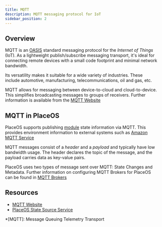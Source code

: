 ```yaml
---
title: MQTT
description: MQTT messaging protocol for IoT
sidebar_position: 2
---
```


## Overview

MQTT is an [OASIS](https://www.oasis-open.org/committees/tc_home.php?wg_abbrev=mqtt) standard messaging protocol for the <i>Internet of Things</i> (IoT). 
As a lightweight publish/subscribe messaging transport, it's ideal for connecting remote devices with a small code footprint and minimal network bandwidth. 

Its versatility makes it suitable for a wide variety of industries.
These include automotive, manufacturing, telecommunications, oil and gas, etc.

MQTT allows for messaging between device-to-cloud and cloud-to-device. 
This simplifies broadcasting messages to groups of receivers.
Further information is available from the [MQTT Website](https://mqtt.org/)

## MQTT in PlaceOS

PlaceOS supports publishing [module](../../overview/modules.md) state information via MQTT.
This provides environment information to external systems such as [Amazon MQTT Service](https://docs.aws.amazon.com/iot/latest/developerguide/view-mqtt-messages.html)

MQTT messages consist of a *header* and a *payload* and typically have low bandwidth usage. 
The header declares the topic of the message, and the payload carries data as key-value pairs.

PlaceOS uses two types of message sent over MQTT: State Changes and Metadata.
Further information on configuring MQTT Brokers for PlaceOS can be found in [MQTT Brokers](../../how-to/mqtt-brokers.md)
<!-- This page does not exist? -->

## Resources

- [MQTT Website](https://mqtt.org/)
- [PlaceOS State Source Service](https://github.com/PlaceOS/source)

 *[MQTT]: Message Queuing Telemetry Transport 
